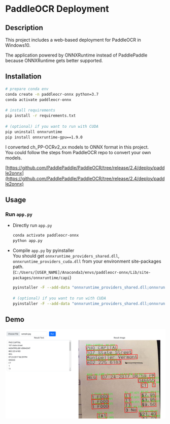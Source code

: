 # PaddleOCR Deployment
## Description
This project includes a web-based deployment for PaddleOCR in Windows10.

The application powered by ONNXRuntime instead of PaddlePaddle because ONNXRuntime gets better supported.

## Installation
```bash
# prepare conda env
conda create -n paddleocr-onnx python=3.7
conda activate paddleocr-onnx

# install requirements
pip install -r requirements.txt

# (optional) if you want to run with CUDA
pip uninstall onnxruntime
pip install onnxruntime-gpu==1.9.0
```

I converted ch_PP-OCRv2_xx models to ONNX format in this project.  
You could follow the steps from PaddleOCR repo to convert your own models.

[https://github.com/PaddlePaddle/PaddleOCR/tree/release/2.4/deploy/paddle2onnx](https://github.com/PaddlePaddle/PaddleOCR/tree/release/2.4/deploy/paddle2onnx)

## Usage
### Run `app.py`
- Directly run `app.py`
    ```bash
    conda activate paddleocr-onnx
    python app.py
    ```
- Compile `app.py` by pyinstaller  
    You should get `onnxruntime_providers_shared.dll`, `onnxruntime_providers_cuda.dll` from your environment site-packages path.  
    (`C:/Users/[USER_NAME]/Anaconda3/envs/paddleocr-onnx/Lib/site-packages/onnxruntime/capi`)

    ```bash
    pyinstaller -F --add-data "onnxruntime_providers_shared.dll;onnxruntime/capi" --add-data "static/main.js;static" --add-data "templates/index.html;templates" app.py
 
    # (optional) if you want to run with CUDA
    pyinstaller -F --add-data "onnxruntime_providers_shared.dll;onnxruntime/capi" ----add-data "onnxruntime_providers_cuda.dll;onnxruntime/capi" --add-data "static/main.js;static" --add-data "templates/index.html;templates" app.py
    ```

## Demo
![](docs/web.png)
